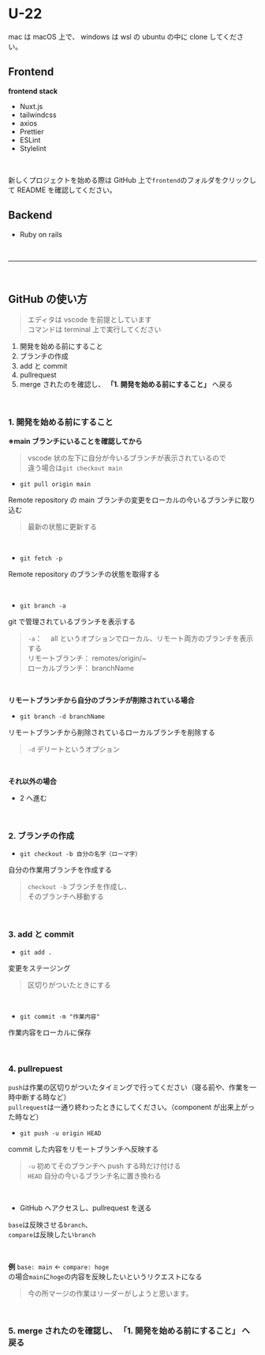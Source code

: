 # U-22

mac は macOS 上で、
windows は wsl の ubuntu の中に clone してください。

## Frontend

**frontend stack**

- Nuxt.js
- tailwindcss
- axios
- Prettier
- ESLint
- Stylelint

<br>

新しくプロジェクトを始める際は GitHub 上で`frontend`のフォルダをクリックして README を確認してください。

## Backend

- Ruby on rails

<br>

---

<br>

## GitHub の使い方

> エディタは vscode を前提としています    
> コマンドは terminal 上で実行してください

1. 開発を始める前にすること
2. ブランチの作成
3. add と commit
4. pullrequest
5. merge されたのを確認し、 **「1. 開発を始める前にすること」** へ戻る

<br>

### 1. 開発を始める前にすること

**※main ブランチにいることを確認してから**

> vscode 状の左下に自分が今いるブランチが表示されているので    
> 違う場合は`git checkout main`

- `git pull origin main`

Remote repository の main ブランチの変更をローカルの今いるブランチに取り込む

> 最新の状態に更新する

<br>

- `git fetch -p`

Remote repository のブランチの状態を取得する

<br>

- `git branch -a`

git で管理されているブランチを表示する

> `-a`：　 all というオプションでローカル、リモート両方のブランチを表示する   
> リモートブランチ： remotes/origin/~    
> ローカルブランチ： branchName

<br>

**リモートブランチから自分のブランチが削除されている場合**

- `git branch -d branchName`

リモートブランチから削除されているローカルブランチを削除する

> `-d` デリートというオプション

<br>

**それ以外の場合**

- 2 へ進む

<br>

### 2. ブランチの作成

- `git checkout -b 自分の名字（ローマ字）`

自分の作業用ブランチを作成する

> `checkout -b` ブランチを作成し、   
> そのブランチへ移動する

<br>

### 3. add と commit

- `git add .`

変更をステージング

> 区切りがついたときにする

<br>

- `git commit -m "作業内容"`

作業内容をローカルに保存

<br>

### 4. pullrepuest

`push`は作業の区切りがついたタイミングで行ってください（寝る前や、作業を一時中断する時など）   
`pullrequest`は一通り終わったときにしてください。（component が出来上がった時など）

- `git push -u origin HEAD`

commit した内容をリモートブランチへ反映する

> `-u` 初めてそのブランチへ push する時だけ付ける   
> `HEAD` 自分の今いるブランチ名に置き換わる

<br>

- GitHub へアクセスし、pullrequest を送る

`base`は反映させる`branch`、   
`compare`は反映したい`branch`

<br>

**例**
`base: main` <- `compare: hoge`   
の場合`main`に`hoge`の内容を反映したいというリクエストになる

> 今の所マージの作業はリーダーがしようと思います。

<br>

### 5. merge されたのを確認し、 **「1. 開発を始める前にすること」** へ戻る
